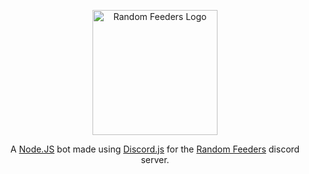 <p align="center">
    <a href="http://randomfeeders.com.br/" target="blank">
        <img src="https://avatars.githubusercontent.com/u/81999253" width="200" alt="Random Feeders Logo" />
    </a>
</p>

<p align="center">
    A <a href="https://nodejs.org/" rel="noopener" target="_blank">Node.JS</a> bot made using
    <a href="https://discord.js.org/" rel="noopener" target="_blank">Discord.js</a> for the
    <a href="https://randomfeeders.com.br/" rel="noopener" target="_blank">Random Feeders</a>
    discord server.
</p>